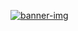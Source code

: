 <a href="https://mixerzzz.herokuapp.com/"><img src="https://i.ibb.co/1dx59C8/banner-img.png" alt="banner-img" border="0"></a>